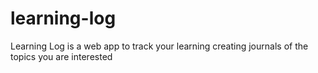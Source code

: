 # learning-log
Learning Log is a web app to track your learning creating journals of the topics you are interested
